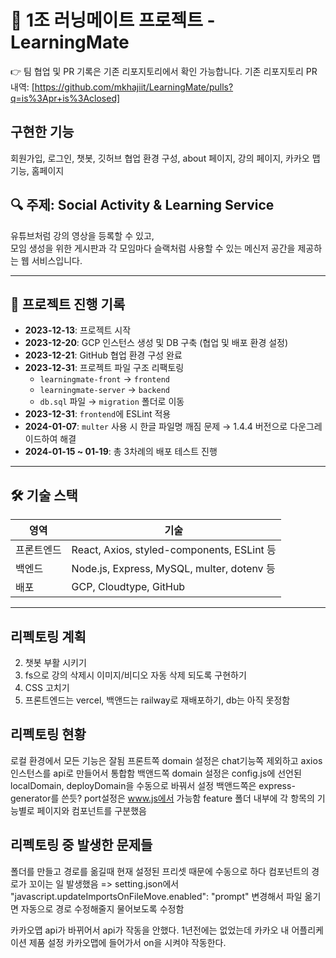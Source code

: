 # 🧠 1조 러닝메이트 프로젝트 - LearningMate

👉 팀 협업 및 PR 기록은 기존 리포지토리에서 확인 가능합니다.
기존 리포지토리 PR 내역: [https://github.com/mkhajiit/LearningMate/pulls?q=is%3Apr+is%3Aclosed]

## 구현한 기능

회원가입, 로그인, 챗봇, 깃허브 협업 환경 구성, about 페이지, 강의 페이지, 카카오 맵 기능, 홈페이지

## 🔍 주제: Social Activity & Learning Service

유튜브처럼 강의 영상을 등록할 수 있고,  
모임 생성을 위한 게시판과 각 모임마다 슬랙처럼 사용할 수 있는 메신저 공간을 제공하는 웹 서비스입니다.

---

## 📆 프로젝트 진행 기록

- **2023-12-13**: 프로젝트 시작
- **2023-12-20**: GCP 인스턴스 생성 및 DB 구축 (협업 및 배포 환경 설정)
- **2023-12-21**: GitHub 협업 환경 구성 완료
- **2023-12-31**: 프로젝트 파일 구조 리팩토링
  - `learningmate-front` → `frontend`
  - `learningmate-server` → `backend`
  - `db.sql` 파일 → `migration` 폴더로 이동
- **2023-12-31**: `frontend`에 ESLint 적용
- **2024-01-07**: `multer` 사용 시 한글 파일명 깨짐 문제 → 1.4.4 버전으로 다운그레이드하여 해결
- **2024-01-15 ~ 01-19**: 총 3차례의 배포 테스트 진행

---

## 🛠 기술 스택

| 영역       | 기술                                       |
| ---------- | ------------------------------------------ |
| 프론트엔드 | React, Axios, styled-components, ESLint 등 |
| 백엔드     | Node.js, Express, MySQL, multer, dotenv 등 |
| 배포       | GCP, Cloudtype, GitHub                     |

---

## 리펙토링 계획

2. 챗봇 부활 시키기
3. fs으로 강의 삭제시 이미지/비디오 자동 삭제 되도록 구현하기
4. CSS 고치기
5. 프론트엔드는 vercel, 백앤드는 railway로 재배포하기, db는 아직 못정함

## 리펙토링 현황

로컬 환경에서 모든 기능은 잘됨
프론트쪽 domain 설정은 chat기능쪽 제외하고 axios 인스턴스를 api로 만들어서 통합함
백앤드쪽 domain 설정은 config.js에 선언된 localDomain, deployDomain을 수동으로 바꿔서 설정
백앤드쪽은 express-generator를 쓴듯? port설정은 www.js에서 가능함
feature 폴더 내부에 각 항목의 기능별로 페이지와 컴포넌트를 구분했음

## 리펙토링 중 발생한 문제들

폴더를 만들고 경로를 옮길때 현재 설정된 프리셋 때문에 수동으로 하다 컴포넌트의 경로가 꼬이는 일 발생했음 => setting.json에서 "javascript.updateImportsOnFileMove.enabled": "prompt" 변경해서 파일 옮기면 자동으로 경로 수정해줄지 물어보도록 수정함

카카오맵 api가 바뀌어서 api가 작동을 안했다. 1년전에는 없었는데 카카오 내 어플리케이션 제품 설정 카카오맵에 들어가서 on을 시켜야 작동한다.
